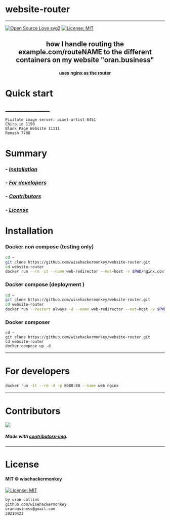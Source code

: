 # website-router
----
[![Open Source Love svg2](https://badges.frapsoft.com/os/v2/open-source.svg?v=103)](https://github.com/ellerbrock/open-source-badges/)
[![License: MIT](https://img.shields.io/badge/License-MIT-yellow.svg)](https://opensource.org/licenses/MIT)
<!-- <img src="assets/NNNNNNNNNNNNN" width="400"> -->
<h2 align="center">how I handle routing the example.com/routeNAME to the different containers on my website "oran.business"</h2>

<h4 align="center">uses nginx as the router</h4>


# Quick start
### __________________
```
Pixilate image server: pixel-artist 6451
Chirp.io 1199
Blank Page Website 11111
Remash 7788
```
<!-- 
##### __________________________
```bash
``` 
-->

# Summary
<!-- ### -  *[Quick start](#Quick-start)* -->
### -  *[Installation](#Installation)*
### -  *[For developers](#For-developers)*
### -  *[Contributors](#Contributors)*
### -  *[License](#License)*




# Installation
### Docker non compose (testing only)
```bash
cd ~
git clone https://github.com/wisehackermonkey/website-router.git
cd website-router
docker run --rm -it --name web-redirector --net=host -v $PWD/nginx.conf:/etc/nginx/nginx.conf:ro nginx
```


### Docker  compose (deployment )
```bash
cd ~
git clone https://github.com/wisehackermonkey/website-router.git
cd website-router
docker run --restart always -d --name web-redirector --net=host -v $PWD/nginx.conf:/etc/nginx/nginx.conf:ro nginx
```
### Docker composer
```
cd ~
git clone https://github.com/wisehackermonkey/website-router.git
cd website-router
docker-compose up -d
```
<!-- ----------------- -->
<!-- # Screenshots -->
<!-- - <img src="assets/_____________" width="400">  -->
<!-- -  -->



<!-- SETUP -->
-----------------
# For developers
### 
```bash
docker run -it --rm -d -p 8080:80 --name web nginx
```

-----------------
# Contributors

[![](https://contrib.rocks/image?repo=wisehackermonkey/website-router)](https://github.com/wisehackermonkey/website-router/graphs/contributors)

##### Made with [contributors-img](https://contrib.rocks).

-----------------
# License
#### MIT © wisehackermonkey
[![License: MIT](https://img.shields.io/badge/License-MIT-yellow.svg)](https://opensource.org/licenses/MIT)
```bash
by oran collins
github.com/wisehackermonkey
oranbusiness@gmail.com
20210423
```

















<!-- ---------------------------------- -->
<!-- FULL -->
<!-- ---------------------------------- -->

<!-- # website-router -->
<!-- ---- -->
<!-- 
[![Open Source Love svg2](https://badges.frapsoft.com/os/v2/open-source.svg?v=103)](https://github.com/ellerbrock/open-source-badges/)
[![License: MIT](https://img.shields.io/badge/License-MIT-yellow.svg)](https://opensource.org/licenses/MIT)
<img src="assets/NNNNNNNNNNNNN" width="400">
<h2 align="center">____________________</h2>
<h4 align="center">________________________</h4>
 -->

<!-- 

# Quick start
### __________________
##### __________________________
```bash
```

 -->


<!-- 

# Summary
### -  *[Quick start](#Quick-start)*
### -  *[Live Demo](#Live-demo)*
### -  *[Installation](#Installation)*
### -  *[Screenshots](#Screenshots)*
### -  *[License](#License)*
### -  *[Features](#Features)*
### -  *[For developers](#For-developers)*
### -  *[Todo](#TODO)*
### -  *[Related](#Related)*
### -  *[Contributors](#Contributors)*
 -->



<!-- ----------------- -->
<!-- <img src="assets/KKKKKKKKKKK" width="400"> -->
<!-- # [Live Demo](https://www._____________.com) -->





<!-- 
# Installation
### 
```bash
``` 
-->




<!-- 

-----------------
# Screenshots
- <img src="assets/_____________" width="400"> 
- 
-->



<!-- 

# Features
- [x] ______
- [ ] ______

-->


<!-- 
-----------------
# For developers
### 
```bash
```
 -->





<!-- -----------------
# TODO
- [x] ___________
- [ ] ___________ 
-->

<!-- 
-----------------
# Built with
- #### ________________
-->





<!-- -----------------
# Related 
### [_________](https://www.____________.com)
 -->





<!-- 
-----------------
# Contributors

[![](https://contrib.rocks/image?repo=wisehackermonkey/website-router)](https://github.com/wisehackermonkey/website-router/graphs/contributors)

##### Made with [contributors-img](https://contrib.rocks).

-----------------
# License
#### MIT © wisehackermonkey
[![MIT](https://img.shields.io/github/license/wisehackermonkey/website-router.svg)](https://github.com/wisehackermonkey/website-router/blob/master/LICENSE)
-->

<!-- 
```bash
by oran collins
github.com/wisehackermonkey
oranbusiness@gmail.com
______________________
``` 
-->

<!-- ---------------------------------- -->
<!-- EXTRAS -->
<!-- ----------------------------------- -->
<br><br><br><br><br><br><br><br><br><br><br><br><br><br><br><br><br><br><br><br>
<!-- 
[![Javascript](https://img.shields.io/badge/Javascript-Enabled-lightgreen.svg)](https://shields.io/) 
[![forthebadge made-with-python](https://forthebadge.com/images/badges/made-with-python.svg)](https://www.python.org/)
![Python](https://img.shields.io/badge/Python-Enabled-<COLOR>.svg)
![P5.js](https://img.shields.io/badge/P5.js-Enabled-pink.svg)
[![Generic badge](https://img.shields.io/badge/<SUBJECT>-<STATUS>-<COLOR>.svg)](https://shields.io/)
[![GitHub release](https://img.shields.io/github/release/wisehackermonkey/website-router.svg)](https://GitHub.com/wisehackermonkey/website-router/releases/)
[![GitHub tag](https://img.shields.io/github/tag/wisehackermonkey/website-router.svg)](https://GitHub.com/wisehackermonkey/website-router/tags/)
[![GitHub pull-requests](https://img.shields.io/github/issues-pr/wisehackermonkey/website-router.svg)](https://GitHub.com/wisehackermonkey/website-router/pull/)
[![Website perso.crans.org](https://img.shields.io/website-up-down-green-red/http/www.orancollins.com.svg)](http://www.orancollins.com/) 
    -->

<!-- 
# https://yuml.me/diagram/plain/activity/draw
### (start)->[AAAAAAAA]<aaaaa->(BBBBBB)->(end) 

# Diagram
## 
```bash
```
 -->

<!-- 

# List
- 
- 
- 

# Table
| XXX | YYYY |
|----- |-----|
| ___s | ____| 

| XXX  | YYYY |
|:-----|:-----:|
| ___s | ____| 


# Toggle List (NO FORMATTING)
<details><summary>AAAAAAAA</summary>
<details><summary>Hidden A</summary>
</details>
</details>

<details><summary>BBBBBBBBB</summary>
<details><summary>Hidden B</summary>
</details>
</details>

<details><summary>CCCCCCCCC</summary>
</details>



# Toggle list with formatting
<details><summary>Level 1</summary></details>

<details><summary>&emsp;BBBBBBBBB</summary></details>
<details><summary>&emsp;&emsp;CCCCCCCCC</summary></details>
<details><summary>&emsp;&emsp;&emsp;DDDDDDDDD</summary></details>


# Toggle list Nested
<details><summary>Level 1</summary>

<details><summary>&emsp;BBBBBBBBB</summary>
<details><summary>&emsp;&emsp;CCCCCCCCC</summary>
<details><summary>&emsp;&emsp;&emsp;DDDDDDDDD</summary>

</details></details></details></details></details></details></details></details></details></details></details></details></details></details></details></details></details></details>

# Keyboard Commnand
### <kbd>Command/ctrl + R</kbd> 

# Installation
### 
```bash
cd ~
git clone https://github.com/wisehackermonkey/website-router.git
cd website-router
pip install -r requirements.txt
npm install
```

# Docker
### Build
```bash
cd ~
git clone https://github.com/wisehackermonkey/website-router.git
cd website-router
docker build -t wisehackermonkey/website-router:latest .  
```
### Run
```bash
docker run -it --rm --name wisehackermonkey/website-router:latest  
```
### Docker-compose
```bash
docker-compose build
docker-compose up 
```



# Publish Docker Image
```bash
docker build -t wisehackermonkey/website-router:latest .
docker login
docker push wisehackermonkey/website-router:latest
```

 -->